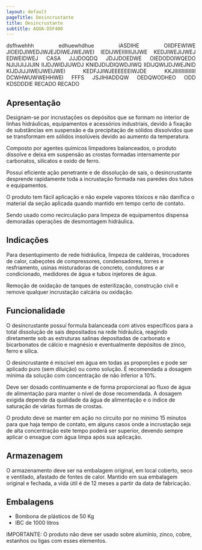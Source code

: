 ```yaml
---
layout: default
pageTitle: Desincrustante
title: Desincrustante
subtitle: AQUA-DSF400
---
```



<p style="text-align: justify;">  dsfhwehhh edhuewhdhue iASDIHE OIIDFEWIWE JIOEIDJIWEDJWJEJDIWEJWEJWEI IEDIJWEIIIIIIIJIJWE KEDJIWEJIJWEJ EDWEIDWEJ   CASA JJJDOQDQ JDJJDOEDWE OIEDODOIWQEDO NJIJIJIJJIJIN IIJDJWIDJIJWDJ KNIDJDIJDIQWDJIWQ IIDIJQWIJDJWEJNID KIJDJIJJIWEIJWEIJWEI KEDFJJIWJEEEEEEIWJDE KKJIIIIIIIIIIIIIII DCWHWUWWEHHWEI FFFS   JSJIHIADDQW OEDQWODHEO ODD  KDSDDDIE     RECADO RECADO 

## Apresentação

Designam-se por incrustações os depósitos que se formam no interior de linhas hidráulicas, equipamentos e acessórios industriais, devido à fixação de substâncias em suspensão e da precipitação de sólidos dissolvidos que se transformam em sólidos insolúveis devido ao aumento da temperatura. 

Composto por agentes químicos limpadores balanceados, o produto dissolve e deixa em suspensão as crostas formadas internamente por carbonatos, silicatos e oxido de ferro.

Possuí eficiente ação penetrante e de dissolução de sais, o desincrustante desprende rapidamente toda a incrustação formada nas paredes dos tubos e equipamentos.

O produto tem fácil aplicação e não expele vapores tóxicos e não danifica o material da seção aplicada quando mantido em tempo certo de contato.

Sendo usado como recirculação para limpeza de equipamentos dispensa demoradas operações de desmontagem hidráulica.

## Indicações

Para desentupimento de rede hidráulica, limpeza de caldeiras, trocadores de calor, cabeçotes de compressores, condensadores, torres e resfriamento, usinas misturadoras de concreto, condutores e ar condicionado, medidores de água e tubos injetores de água.

Remoção de oxidação de tanques de esterilização, construção civil e remove qualquer incrustação calcária ou oxidação.

## Funcionalidade
O desincrustante possuí formula balanceada com ativos específicos para a total dissolução de sais depositados na rede hidráulica, reagindo diretamente sob as estruturas salinas depositadas de carbonato e bicarbonatos de cálcio e magnésio e eventualmente depósitos de zinco, ferro e sílica.

O desincrustante é miscível em água em todas as proporções e pode ser aplicado puro (sem diluição) ou como solução. 
É recomendada a dosagem mínima da solução com concentração de não inferior a 10%. 

Deve ser dosado continuamente e de forma proporcional ao fluxo de água de alimentação para manter o nível de dose recomendada. 
A dosagem exigida depende da qualidade da água de alimentação e o índice de saturação de várias formas de crostas.

O produto deve se manter em ação no circuito por no minimo 15 minutos para que haja tempo de contato, em alguns casos onde a incrustação seja de alta concentração este tempo poderá ser superior, devendo sempre aplicar o enxague com água limpa após sua aplicação.


## Armazenagem
O armazenamento deve ser na embalagem original, em local coberto, seco e ventilado, afastado de fontes de calor. Mantido em sua embalagem original e fechada, a vida útil é de 12 meses a partir da data de fabricação.

## Embalagens 

- Bombona de plásticos de 50 Kg 
- IBC de 1000 litros


IMPORTANTE: O produto não deve ser usado sobre alumínio, zinco, cobre, estanhos ou ligas com esses elementos. 
